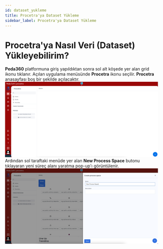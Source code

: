 ```yaml
---
id: dataset_yukleme
title: Procetra'ya Dataset Yükleme
sidebar_label: Procetra'ya Dataset Yükleme
---
```


# Procetra'ya Nasıl Veri (Dataset) Yükleyebilirim?

**Peda360** platformuna giriş yapıldıktan sonra sol alt köşede yer alan grid ikonu tıklanır. Açılan uygulama menüsünde **Procetra** ikonu seçilir. **Procetra** anasayfası boş bir şekilde açılacaktır.![Procetra Giriş](../images/p_giris2.png)
Ardından sol taraftaki menüde yer alan **New Process Space** butonu tıklayaran yeni süreç alanı yaratma pop-up'ı görüntülenir.
![Procetra Giriş](../images/p_processpace.png)
